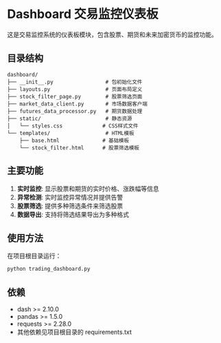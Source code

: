 # Dashboard 交易监控仪表板

这是交易监控系统的仪表板模块，包含股票、期货和未来加密货币的监控功能。

## 目录结构

```
dashboard/
├── __init__.py                 # 包初始化文件
├── layouts.py                  # 页面布局定义
├── stock_filter_page.py        # 股票筛选页面
├── market_data_client.py       # 市场数据客户端
├── futures_data_processor.py   # 期货数据处理
├── static/                     # 静态资源
│   └── styles.css             # CSS样式文件
└── templates/                  # HTML模板
    ├── base.html              # 基础模板
    └── stock_filter.html      # 股票筛选模板
```

## 主要功能

1. **实时监控**: 显示股票和期货的实时价格、涨跌幅等信息
2. **异常检测**: 实时监控异常情况并提供告警
3. **股票筛选**: 提供多种筛选条件来筛选股票
4. **数据导出**: 支持将筛选结果导出为多种格式

## 使用方法

在项目根目录运行：

```bash
python trading_dashboard.py
```

## 依赖

- dash >= 2.10.0
- pandas >= 1.5.0
- requests >= 2.28.0
- 其他依赖见项目根目录的 requirements.txt 